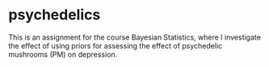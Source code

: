 # psychedelics

This is an assignment for the course Bayesian Statistics, where I investigate the effect of using priors for assessing the effect of psychedelic mushrooms (PM) on depression.
